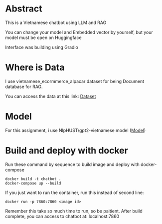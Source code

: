 # Abstract

This is a Vietnamese chatbot using LLM and RAG

You can change your model and Embedded vector by yourself, but your model must be open on Huggingface

Interface was building using Gradio

# Where is Data

I use vietnamese_ecormmerce_alpacar dataset for being Document database for RAG.

You can access the data at this link: [Dataset](https://huggingface.co/datasets/5CD-AI/Vietnamese-Ecommerce-Alpaca/viewer/default/train?p=2&row=205)

# Model

For this assignment, i use NlpHUST/gpt2-vietnamese model ([Model](https://huggingface.co/datasets/5CD-AI/Vietnamese-Ecommerce-Alpaca/viewer/default/train?p=2&row=205))

# Build and deploy with docker

Run these command by sequence to build image and deploy with docker-compose

```
docker build -t chatbot .
docker-compose up --build
```

If you just want to run the container, run this instead of second line:
```
docker run -p 7860:7860 <image id>
```

Remember this take so much time to run, so be paitient. After build complete, you can access to chatbot at: localhost:7860